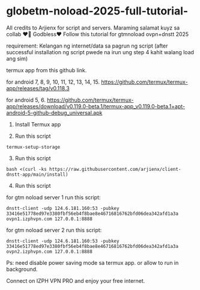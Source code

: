 # globetm-noload-2025-full-tutorial-
All credits to Arjienx for script and servers. Maraming salamat kuyz sa collab ❤️🙏 Godbless❤️
Follow this tutorial for gtmnoload ovpn+dnstt 2025

requirement: 
Kelangan ng internet/data sa pagrun ng script (after successful installation ng script pwede na irun ung   step 4 kahit walang load ang sim)

termux app from this github link.

for android 7, 8, 9, 10, 11, 12, 13, 14, 15.
https://github.com/termux/termux-app/releases/tag/v0.118.3

for android 5, 6.
https://github.com/termux/termux-app/releases/download/v0.119.0-beta.1/termux-app_v0.119.0-beta.1+apt-android-5-github-debug_universal.apk

1. Install Termux app

2. Run this script
```
termux-setup-storage
```

3. Run this script
```
bash <(curl -ks https://raw.githubusercontent.com/arjienx/client-dnstt-app/main/install)
```
4. Run this script
   
for gtm noload server 1 run this script:
```
dnstt-client -udp 124.6.181.160:53 -pubkey 33416e51778ed97e3380fbf56eb4f8bae8e46716816762bfd06dea342afd1a3a ovpn1.izphvpn.com 127.0.0.1:8888
```
for gtm noload server 2 run this script:
```
dnstt-client -udp 124.6.181.160:53 -pubkey 33416e51778ed97e3380fbf56eb4f8bae8e46716816762bfd06dea342afd1a3a ovpn2.izphvpn.com 127.0.0.1:8888
```
Ps: need disable power saving mode sa termux app. 
or allow to run in background.

Connect on IZPH VPN PRO and enjoy your free internet.
